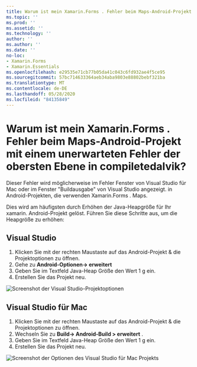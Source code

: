 ```yaml
---
title: Warum ist mein Xamarin.Forms . Fehler beim Maps-Android-Projekt mit einem unerwarteten Fehler der obersten Ebene in compiletedalvik?
ms.topic: ''
ms.prod: ''
ms.assetid: ''
ms.technology: ''
author: ''
ms.author: ''
ms.date: ''
no-loc:
- Xamarin.Forms
- Xamarin.Essentials
ms.openlocfilehash: e29535e71cb77b05da41c043c6fd932ae4f5ce95
ms.sourcegitcommit: 57bc714633364aeb34aba9803e88802bebf321ba
ms.translationtype: MT
ms.contentlocale: de-DE
ms.lasthandoff: 05/28/2020
ms.locfileid: "84135849"
---
```

# <a name="why-does-my-xamarinformsmaps-android-project-fail-with-compiletodalvik-unexpected-top-level-error"></a>Warum ist mein Xamarin.Forms . Fehler beim Maps-Android-Projekt mit einem unerwarteten Fehler der obersten Ebene in compiletedalvik?

Dieser Fehler wird möglicherweise im Fehler Fenster von Visual Studio für Mac oder im Fenster "Buildausgabe" von Visual Studio angezeigt. in Android-Projekten, die verwenden Xamarin.Forms . Maps.

Dies wird am häufigsten durch Erhöhen der Java-Heapgröße für Ihr xamarin. Android-Projekt gelöst. Führen Sie diese Schritte aus, um die Heapgröße zu erhöhen:

## <a name="visual-studio"></a>Visual Studio

1. Klicken Sie mit der rechten Maustaste auf das Android-Projekt & die Projektoptionen zu öffnen.
2. Gehe zu **Android-Optionen-> erweitert**
3. Geben Sie im Textfeld Java-Heap Größe den Wert 1 g ein.
4. Erstellen Sie das Projekt neu.

![Screenshot der Visual Studio-Projektoptionen](maps-compiletodalvik-error-images/vsjavaheap.png "Android-Buildoptionen in Visual Studio")

## <a name="visual-studio-for-mac"></a>Visual Studio für Mac

1. Klicken Sie mit der rechten Maustaste auf das Android-Projekt & die Projektoptionen zu öffnen.
2. Wechseln Sie zu **Build-> Android-Build > erweitert** .
3. Geben Sie im Textfeld Java-Heap Größe den Wert 1 g ein.
4. Erstellen Sie das Projekt neu.  

![Screenshot der Optionen des Visual Studio für Mac Projekts](maps-compiletodalvik-error-images/xsjavaheap.png "Android-Buildoptionen in Visual Studio für Mac")
